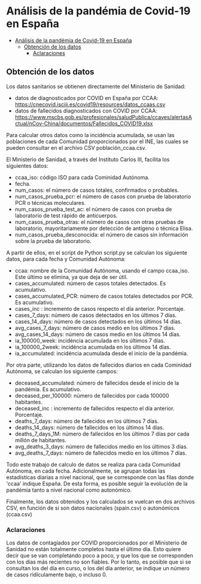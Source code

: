 # Análisis de la pandémia de Covid-19 en España
- [Análisis de la pandémia de Covid-19 en España](#análisis-de-la-pandémia-de-covid-19-en-españa)
  - [Obtención de los datos](#obtención-de-los-datos)
    - [Aclaraciones](#aclaraciones)
## Obtención de los datos
Los datos sanitarios se obtienen directamente del Ministerio de Sanidad:
- datos de diagnosticados por COVID en España por CCAA: https://cnecovid.isciii.es/covid19/resources/datos_ccaas.csv
- datos de fallecidos diagnosticados con COVID por CCAA: https://www.mscbs.gob.es/profesionales/saludPublica/ccayes/alertasActual/nCov-China/documentos/Fallecidos_COVID19.xlsx

Para calcular otros datos como la incidéncia acumulada, se usan las poblaciones de cada Comunidad proporcionados por el INE, las cuales se pueden consultar en el archivo CSV población_ccaa.csv.

El Ministerio de Sanidad, a través del Instituto Carlos III, facilita los siguientes datos:
- ccaa_iso: código ISO para cada Cominidad Autónoma.
- fecha.
- num_casos: el número de casos totales, confirmados o probables.
- num_casos_prueba_pcr: el número de casos con prueba de laboratorio PCR o técnicas moleculares.
- num_casos_prueba_test_ac: el número de casos con prueba de laboratorio de test rápido de anticuerpos.
- num_casos_prueba_otras: el número de casos con otras pruebas de laboratorio, mayoritariamente por detección de antígeno o técnica Elisa.
- num_casos_prueba_desconocida: el número de casos sin información sobre la prueba de laboratorio.

A partir de ellos, en el script de Python script.py se calculan los siguiente datos, para cada fecha y Comunidad Autónoma:
- ccaa: nombre de la Comunidad Autónoma, usando el campo ccaa_iso. Este último se elimina, ya que deja de ser útil.
- cases_accumulated: número de casos totales detectados. Es acumulativo.
- cases_accumulated_PCR: número de casos totales detectados por PCR. Es acumulativo.
- cases_inc : incremento de casos respecto el día anterior. Porcentaje.
- cases_7_days: número de casos detectados en los últimos 7 días.
- cases_14_days: número de casos detectados en los últimos 14 días.
- avg_cases_7_days: número de casos medio en los últimos 7 días.
- avg_cases_14_days: número de casos medio en los últimos 14 días.
- ia_100000_week: incidéncia acumulada en los últimos 7 días.
- ia_100000_2week: incidéncia acumulada en los últimos 14 días.
- ia_accumulated: incidéncia acumulada desde el inicio de la pandémia.

Por otra parte, utilizando los datos de fallecidos diarios en cada Cominidad Autónoma, se calculan los siguiente campos:
- deceased_accumulated: número de fallecidos desde el inicio de la pandémia. Es acumulativo.
- deceased_per_100000: número de fallecidos por cada 100000 habitantes.
- deceased_inc : incremento de fallecidos respecto el día anterior. Porcentaje.
- deaths_7_days: número de fallecidos en los últimos 7 días.
- deaths_14_days: número de fallecidos en los últimos 14 días.
- deaths_7_days_1M: número de fallecidos en los últimos 7 días por cada millón de habitantes.
- avg_deaths_3_days: número de fallecidos medio en los últimos 3 días.
- avg_deaths_7_days: número de fallecidos medio en los últimos 7 días.

Todo este trabajo de calculo de datos se realiza para cada Comunidad Autónoma, en cada fecha. Adicionalmente, se agrupan todas las estadísticas diarias a nivel nacional, que se corresponde con las filas donde 'ccaa' indique España. De esta forma, es posible seguir la evolución de la pandémia tanto a nivel nacional como autonómico.

Finalmente, los datos obtenidos y los calculados se vuelcan en dos archivos CSV, en función de si son datos nacionales (spain.csv) o autonómicos (ccaa.csv)

### Aclaraciones
Los datos de contagiados por COVID proporcionados por el Ministerio de Sanidad no están totalmente completos hasta el último día. Esto quiere decir que se van completando poco a poco, y que los que se corresponden con los días más recientes no son fiables. Por lo tanto, es posible que si se consultan los del día en curso, o los del día anterior, se indique un número de casos ridículamente bajo, o incluso 0.